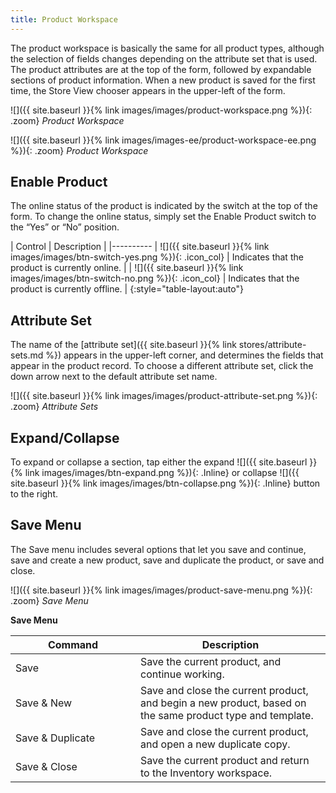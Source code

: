 ```yaml
---
title: Product Workspace
---
```


The product workspace is basically the same for all product types, although the selection of fields changes depending on the attribute set that is used. The product attributes are at the top of the form, followed by expandable sections of product information. When a new product is saved for the first time, the Store View chooser appears in the upper-left of the form.

<!--{% if "Default.CE Only" contains site.edition %}-->
![]({{ site.baseurl }}{% link images/images/product-workspace.png %}){: .zoom}
*Product Workspace*
<!--{% endif %}-->
<!--{% if "Default.EE-B2B" contains site.edition %}-->
![]({{ site.baseurl }}{% link images/images-ee/product-workspace-ee.png %}){: .zoom}
*Product Workspace*
<!--{% endif %}-->

## Enable Product

The online status of the product is indicated by the switch at the top of the form. To change the online status, simply set the Enable Product switch to the “Yes” or “No” position.

| Control | Description |
|----------
| ![]({{ site.baseurl }}{% link images/images/btn-switch-yes.png %}){: .icon_col} | Indicates that the product is currently online. |
| ![]({{ site.baseurl }}{% link images/images/btn-switch-no.png %}){: .icon_col} | Indicates that the product is currently offline. |
{:style="table-layout:auto"}

## Attribute Set

The name of the [attribute set]({{ site.baseurl }}{% link stores/attribute-sets.md %}) appears in the upper-left corner, and determines the fields that appear in the product record. To choose a different attribute set, click the down arrow next to the default attribute set name.

![]({{ site.baseurl }}{% link images/images/product-attribute-set.png %}){: .zoom}
*Attribute Sets*

## Expand/Collapse

To expand or collapse a section, tap either the expand ![]({{ site.baseurl }}{% link images/images/btn-expand.png %}){: .Inline} or collapse ![]({{ site.baseurl }}{% link images/images/btn-collapse.png %}){: .Inline} button to the right.

## Save Menu

The Save menu includes several options that let you save and continue, save and create a new product, save and duplicate the product, or save and close.

![]({{ site.baseurl }}{% link images/images/product-save-menu.png %}){: .zoom}
*Save Menu*

<table>
      <col WIDTH="200">
       <col WIDTH="auto">
      <b>Save Menu</b>
      <thead>
         <tr>
            <th>Command</th>
            <th>Description</th>
         </tr>
      </thead>
      <tbody>
         <tr>
            <td>Save</td>
            <td>Save the current product, and continue working.</td>
         </tr>
         <tr>
            <td>Save &amp; New</td>
            <td>Save and close the current product, and begin a new product, based on the same product type and template.</td>
         </tr>
         <tr>
            <td>Save &amp; Duplicate</td>
            <td>Save and close the current product, and open a new duplicate copy.</td>
         </tr>
         <tr>
            <td>Save &amp; Close</td>
            <td>Save the current product and return to the Inventory workspace.</td>
         </tr>
      </tbody>
   </table>
